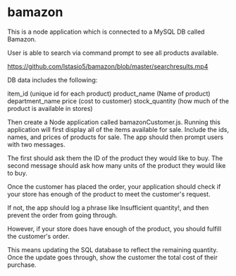 # bamazon

This is a node application which is connected to a MySQL DB called Bamazon.

User is able to search via command prompt to see all products available.

https://github.com/lstasio5/bamazon/blob/master/searchresults.mp4

DB data includes the following:

item_id (unique id for each product)
product_name (Name of product)
department_name
price (cost to customer)
stock_quantity (how much of the product is available in stores)



Then create a Node application called bamazonCustomer.js. Running this application will first display all of the items available for sale. Include the ids, names, and prices of products for sale.
The app should then prompt users with two messages.



The first should ask them the ID of the product they would like to buy.
The second message should ask how many units of the product they would like to buy.



Once the customer has placed the order, your application should check if your store has enough of the product to meet the customer's request.



If not, the app should log a phrase like Insufficient quantity!, and then prevent the order from going through.



However, if your store does have enough of the product, you should fulfill the customer's order.


This means updating the SQL database to reflect the remaining quantity.
Once the update goes through, show the customer the total cost of their purchase.





